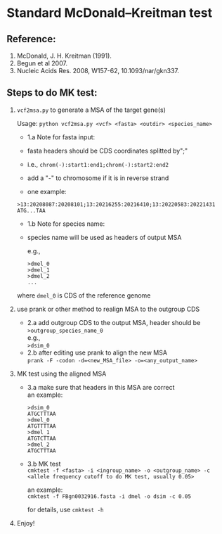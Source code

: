 
#             Standard McDonald–Kreitman test

## Reference:
   1. McDonald, J. H. Kreitman (1991).  
   2. Begun et al 2007.  
   3. Nucleic Acids Res. 2008, W157-62, 10.1093/nar/gkn337.  

## Steps to do MK test:  
1. `vcf2msa.py` to generate a MSA of the target gene(s)

    Usage: `python vcf2msa.py <vcf> <fasta> <outdir> <species_name>`

    - 1.a Note for fasta input:
     - fasta headers should be CDS coordinates splitted by";"
     - i.e., `chrom(-):start1:end1;chrom(-):start2:end2`
     - add a "-" to chromosome if it is in reverse strand

     - one example: 

    ```
    >13:20208087:20208101;13:20216255:20216410;13:20220583:20221431
    ATG...TAA
    ```


    - 1.b Note for species name:
     - species name will be used as headers of output MSA

        e.g.,
        ```
        >dmel_0
        >dmel_1
        >dmel_2
        ...
        ```

    where `dmel_0` is CDS of the reference genome



2. use prank or other method to realign MSA to the outgroup CDS  
    - 2.a add outgroup CDS to the output MSA, header should be
        `>outgroup_species_name_0`  
        e.g.,  
        `>dsim_0`  
    - 2.b after editing use prank to align the new MSA  
        `prank -F -codon -d=<new_MSA_file> -o=<any_output_name>`  

3. MK test using the aligned MSA  
    - 3.a make sure that headers in this MSA are correct  
        an example:  
        ```
        >dsim_0
        ATGCTTTAA
        >dmel_0
        ATGTTTTAA
        >dmel_1
        ATGTCTTAA
        >dmel_2
        ATGCTTTAA
        ```  
    - 3.b MK test  
        `cmktest -f <fasta> -i <ingroup_name> -o <outgroup_name> -c <allele frequency cutoff to do MK test, usually 0.05>`  

        an example:  
        `cmktest -f FBgn0032916.fasta -i dmel -o dsim -c 0.05`  
         
        for details, use `cmktest -h`  
4. Enjoy!
